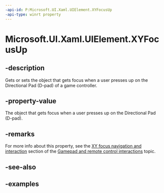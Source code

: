 ```yaml
---
-api-id: P:Microsoft.UI.Xaml.UIElement.XYFocusUp
-api-type: winrt property
---
```


# Microsoft.UI.Xaml.UIElement.XYFocusUp

<!--
public Microsoft.UI.Xaml.DependencyObject XYFocusUp { get; set; }
-->

## -description

Gets or sets the object that gets focus when a user presses up on the Directional Pad (D-pad) of a game controller.

## -property-value

The object that gets focus when a user presses up on the Directional Pad (D-pad).

## -remarks

For more info about this property, see the [XY focus navigation and interaction](/windows/apps/design/input/gamepad-and-remote-interactions#xy-focus-navigation-and-interaction) section of the [Gamepad and remote control interactions](/windows/apps/design/input/gamepad-and-remote-interactions) topic.

## -see-also

## -examples
